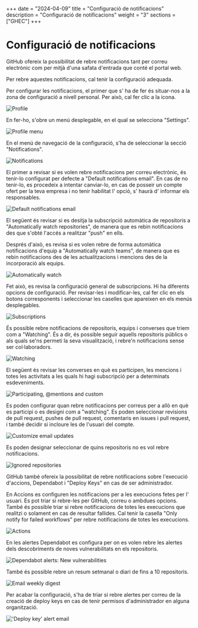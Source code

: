 +++
date         = "2024-04-09"
title        = "Configuració de notificacions"
description  = "Configuració de notificacions"
weight      = "3"
sections    = ["GHEC"]
+++


# Configuració de notificacions

GitHub ofereix la possibilitat de rebre notificacions tant per correu electrònic com per mitjà d'una safata d'entrada que conté el portal web.

Per rebre aquestes notificacions, cal tenir la configuració adequada.

Per configurar les notificacions, el primer que s' ha de fer és situar-nos a la zona de configuració a nivell personal. Per això, cal fer clic a la icona.

![Profile](/images/GHEC/configurar_notificaciones/0.png)

En fer-ho, s'obre un menú desplegable, en el qual se selecciona "Settings".

![Profile menu](/images/GHEC/configurar_notificaciones/1.png)

En el menú de navegació de la configuració, s'ha de seleccionar la secció "Notifications".

![Notifications](/images/GHEC/configurar_notificaciones/2.png)

El primer a revisar si es volen rebre notificacions per correu electrònic, és tenir-lo configurat per defecte a "Default notifications email". En cas de no tenir-lo, es procedeix a intentar canviar-lo, en cas de posseir un compte ofert per la teva empresa i no tenir habilitat l' opció, s' haurà d' informar els responsables.

![Default notifications email](/images/GHEC/configurar_notificaciones/3.png)

El següent és revisar si es desitja la subscripció automàtica de repositoris a "Automatically watch repositories", de manera que es rebin notificacions des que s'obté l'accés a realitzar "push" en ells.

Després d'això, es revisa si es volen rebre de forma automàtica notificacions d'equip a "Automatically watch teams", de manera que es rebin notificacions des de les actualitzacions i mencions des de la incorporació als equips.

![Automatically watch](/images/GHEC/configurar_notificaciones/3a.png)

Fet això, es revisa la configuració general de subscripcions. Hi ha diferents opcions de configuració. Per revisar-les i modificar-les, cal fer clic en els botons corresponents i seleccionar les caselles que apareixen en els menús desplegables.

![Subscriptions](/images/GHEC/configurar_notificaciones/4.png)

És possible rebre notificacions de repositoris, equips i converses que triem com a "Watching". És a dir, és possible seguir aquells repositoris públics o als quals se'ns permeti la seva visualització, i rebre'n notificacions sense ser col·laboradors.

![Watching](/images/GHEC/configurar_notificaciones/4a.png)

El següent és revisar les converses en què es participen, les mencions i totes les activitats a les quals hi hagi subscripció per a determinats esdeveniments.

![Participating, @mentions and custom](/images/GHEC/configurar_notificaciones/4b.png)

Es poden configurar quan rebre notificacions per correus per a allò en què es participi o es designi com a "watching". Es poden seleccionar revisions de pull request, pushes de pull request, comentaris en issues i pull request, i també decidir si incloure les de l'usuari del compte.

![Customize email updates](/images/GHEC/configurar_notificaciones/4c.png)

Es poden designar seleccionar de quins repositoris no es vol rebre notificacions.

![Ignored repositories](/images/GHEC/configurar_notificaciones/4d.png)

GitHub també ofereix la possibilitat de rebre notificacions sobre l'execució d'accions, Dependabot i "Deploy Keys" en cas de ser administrador.

En Accions es configuren les notificacions per a les execucions fetes per l' usuari. Es pot triar si rebre-les per GitHub, correu o ambdues opcions. També és possible triar si rebre notificacions de totes les execucions que realitzi o solament en cas de resultar fallides. Cal tenir la casella "Only notify for failed workflows" per rebre notificacions de totes les execucions.

![Actions](/images/GHEC/configurar_notificaciones/5.png)

En les alertes Dependabot es configura per on es volen rebre les alertes dels descobriments de noves vulnerabilitats en els repositoris.

![Dependabot alerts: New vulnerabilities](/images/GHEC/configurar_notificaciones/5a.png)

També és possible rebre un resum setmanal o diari de fins a 10 repositoris.

![Email weekly digest](/images/GHEC/configurar_notificaciones/5b.png)

Per acabar la configuració, s'ha de triar si rebre alertes per correu de la creació de deploy keys en cas de tenir permisos d'administrador en alguna organització.

!['Deploy key' alert email](/images/GHEC/configurar_notificaciones/5c.png)
